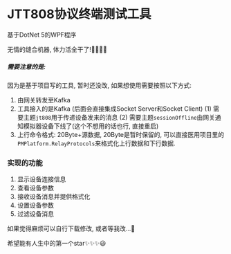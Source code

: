 # JTT808协议终端测试工具

基于DotNet 5的WPF程序

无情的缝合机器, 体力活全干了!🤣🤣🤣🤣

##### **需要注意的是:**
因为是基于项目写的工具, 暂时还没改, 如果想使用需要按照以下方式:
1. 由网关转发至Kafka
2. 工具接入的是Kafka (后面会直接集成Socket Server和Socket Client)
      (1) 需要主题`jt808`用于传递设备发来的消息
      (2) 需要主题`sessionOffline`由网关通知模拟器设备下线了(这个不想用的话也行, 直接重启)
3. 上行命令格式: 20Byte+源数据, 20Byte是暂时保留的, 可以直接医用项目里的`PMPlatform.RelayProtocols`来格式化上行数据和下行数据.


### 实现的功能
1. 显示设备连接信息
2. 查看设备参数
3. 接收设备消息并提供格式化
4. 设置设备参数
5. 过滤设备消息

如果觉得麻烦可以自行下载修改, 或者等我改...🥰

希望能有人生中的第一个star✨✨✨😃